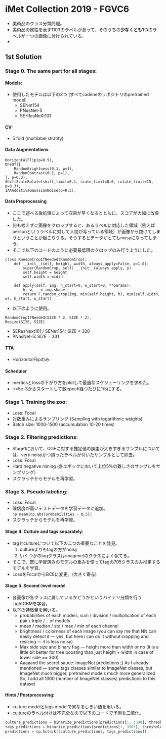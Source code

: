 # iMet Collection 2019 - FGVC6
- 美術品のクラス分類問題。
- 美術品の属性を表す1103のラベルがあって、そのうちの**少なくとも1つ**のラベルが一つの画像に付けられている。
-

## 1st Solution
### Stage 0. The same part for all stages:
#### Models:
- 使用したモデルは以下の3つ (すべてcadeneのリポジトリのpretrained model)
  - SENet154
  - PNasNet-5
  - SE-ResNeXt101

#### CV:
- 5 fold (multilabel stratify)

#### Data Augmentations
```
HorizontalFlip(p=0.5),
OneOf([
    RandomBrightness(0.1, p=1),
    RandomContrast(0.1, p=1),
], p=0.3),
ShiftScaleRotate(shift_limit=0.1, scale_limit=0.0, rotate_limit=15, p=0.3),
IAAAdditiveGaussianNoise(p=0.3),
```

#### Data Preprocessing
- ここで述べる後処理によって収束が早くなるとともに、スコアが大幅に改善した。
- 何も考えずに画像をクロップすると、あるラベルに対応した領域（例えばpersonというラベルに対して人間が写っている領域）が画像から抜けてしまうということが起こりうる。そうするとデータがとてもnoisyになってしまう。
- そこで以下のコードのように必要最低限のクロップのみ行うようにした。
```
class RandomCropIfNeeded(RandomCrop):
    def __init__(self, height, width, always_apply=False, p=1.0):
        super(RandomCrop, self).__init__(always_apply, p)
        self.height = height
        self.width = width

    def apply(self, img, h_start=0, w_start=0, **params):
        h, w, _ = img.shape
        return F.random_crop(img, min(self.height, h), min(self.width, w), h_start, w_start)
```
- 以下のように使用。
```
RandomCropIfNeeded(SIZE * 2, SIZE * 2),
Resize(SIZE, SIZE)
```
- SEResNext101 / SENet154: SIZE = 320
- PNasNet-5: SIZE = 331

#### TTA
- HorizontalFlipのみ

#### Scheduler
- merticsとlossの下がり方をplotして最適なスケジューリングを求めた。
- lr=5e-3からスタートして数epoch経つたびに1/5にする。

### Stage 1. Training the zoo:
- Loss: Focal
- 対数重みによるサンプリング (Sampling with logarithmic weights)
- Batch size: 1000-1500 (accumulation 10-20 times)

### Stage 2. Filtering predictions:
- Stage1において、OOFに対する推定値の誤差が大きすぎるサンプルについては、very noisyかつ誤ったラベルが付いたサンプルとして除去。
- Loss: Focal
- Hard negative mining (各エポックにおいて上位5%の難しさのサンプルをサンプリング)
- スクラッチからモデルを再学習。

### Stage 3. Pseudo labeling:
- Loss: Focal
- 確信度が高いテストデータを学習データに追加。```np.mean(np.abs(probabilities - 0.5))```
- スクラッチからモデルを再学習。

#### Stage 4. Culture and tags separately:
- tagとcultureについて以下の二つの重要なことを発見。
  1. cultureよりもtagの方がnoisy
  2. いくつかのtagクラスはimagenetのクラスによく似てる。
- そこで、既に学習済みのモデルの重みを使ってtagの705クラスのみ推定するモデルを学習。
- LossをFocalからBCEに変更。(大きく寄与)

#### Stage 5. Second-level model
- 各画像が各クラスに属しているかどうかというバイナリ分類を行うLightGBMを学習。
- 以下の特徴量を用いる。
  - probabilities of each models, sum / division / multiplication of each pair / triple / .. of models
  - mean / median / std / max / min of each channel
  - brightness / colorness of each image (you can say me that NN can easily detect it — yes, but here i can do it without cropping and resizing — it is less noisy)
  - Max side size and binary flag — height more than width or no (it is a little bit better for tree boosting than just height + width in case of lower side == 300)
  - Aaaaand the secret sauce: ImageNet predictions ;) As I already mentioned — some tags classes similar to ImageNet classes, but ImageNet much bigger, pretrained models much more generalized. So, I add all 1000 (number of ImageNet classes) predictions to this dataset

#### Hints / Postprocessing:
- culture modelとtags modelで異なるしきい値を用いる。
- cultureのラベル付けは不完全なので以下のコードで予測を二値化。
```python
culture_predictions = binarize_predictions(predictions[:, :398], threshold=0.28, min_samples=0, max_samples=3)
tags_predictions = binarize_predictions(predictions[:, 398:], threshold=0.1, min_samples=1, max_samples=8)
predictions = np.hstack([culture_predictions, tags_predictions])
```
